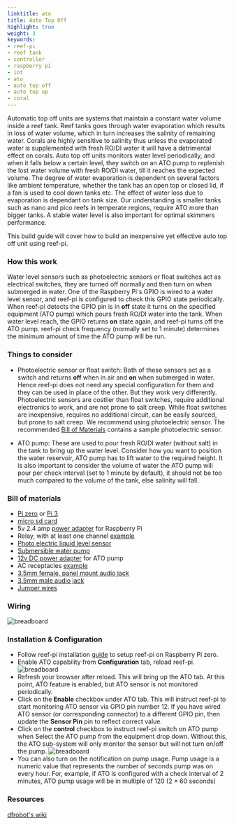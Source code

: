 ```yaml
---
linktitle: ato
title: Auto Top Off
highlight: true
weight: 3
keywords:
- reef-pi
- reef tank
- controller
- raspberry pi
- iot
- ato
- auto top off
- auto top up
- coral
---
```


Automatic top off units are systems that maintain a constant water volume inside a reef tank. Reef tanks goes through water evaporation which results in loss of water volume, which in turn increases the salinity of remaining water. Corals are highly sensitive to salinity thus unless the evaporated water is supplemented with fresh RO/DI water it will have a detrimental effect on corals. Auto top off units monitors water level periodically, and when it falls below a certain level, they switch on an ATO pump to replenish the lost water volume with fresh RO/DI water, till it reaches the expected volume. The degree of water evaporation is dependent on several factors like ambient temperature,  whether the tank has an open top or closed lid, if a fan is used to cool down tanks etc. The effect of water loss due to evaporation is dependant on tank size. Our understanding is smaller tanks such as nano and pico reefs in temperate regions,  require ATO more than bigger tanks. A stable water level is also important for optimal skimmers performance.

This build guide will cover how to build an inexpensive yet effective auto top off unit using reef-pi.

### How this work

Water level sensors such as photoelectric sensors or float switches act as electrical switches, they are turned off normally and then turn on when submerged in water. One of the Raspberry Pi's GPIO is wired to a water level sensor, and reef-pi is configured to check this GPIO state periodically. When reef-pi detects the GPIO pin is in **off** state it turns on the specified equipment (ATO pump) which pours fresh RO/DI water into the tank. When water level reach, the GPIO returns **on** state again, and reef-pi turns off the ATO pump. reef-pi check frequency (normally set to 1 minute) determines the minimum amount of time the ATO pump will be run.


### Things to consider

- Photoelectric sensor or float switch: Both of these sensors act as a switch and returns **off** when in air  and **on** when submerged in water. Hence reef-pi does not need any special configuration for them and they can be used in place of the other. But they work very differently. Photoelectric sensors are costlier than float switches, require additional electronics to work, and are not prone to salt creep. While float switches are inexpensive, requires no additional circuit, can be easily sourced, but prone to salt creep. We recommend using photoelectric sensor. The recommended [Bill of Materials](/general-guides/bom) contains a sample photoelectric sensor.

- ATO pump: These are used to pour fresh RO/DI water (without salt) in the tank to bring up the water level. Consider how you want to position the water reservoir, ATO pump has to lift water to the required height. It is also important to consider the volume of water the ATO pump will pour per check interval (set to 1 minute by default), it should not be too much compared to the volume of the tank, else salinity will fall.


### Bill of materials

- [Pi zero](https://www.adafruit.com/product/3400) or [Pi 3](https://www.adafruit.com/product/3055)
- [micro sd card](https://www.adafruit.com/product/2693)
- 5v 2.4 amp [power adapter](https://www.adafruit.com/product/1995) for Raspberry Pi
- Relay, with at least one channel [example](https://www.amazon.com/dp/B00E0NTPP4)
- [Photo electric liquid level sensor](https://www.amazon.com/dp/B074T9WHGF/)
- [Submersible water pump](https://www.amazon.com/dp/B073VSZH2P/)
- [12v DC power adapter](https://www.amazon.com/dp/B01ICSD93Q/) for ATO pump
- AC receptacles [example](https://www.amazon.com/gp/product/B002DQT5UK/)
- [3.5mm female, panel mount audio jack](https://www.amazon.com/dp/B013AP77T8)
- [3.5mm male audio jack](https://www.amazon.com/dp/B00MFRZ2SG/)
- [Jumper wires](https://www.amazon.com/dp/B00DJY4RS0)

### Wiring

![breadboard](/img/ato/breadboard.png)

### Installation & Configuration

- Follow reef-pi installation [guide](/general-guides/install) to setup reef-pi on Raspberry Pi zero.
- Enable ATO capability from **Configuration** tab, reload reef-pi.
![breadboard](/img/ato/ato-enable.png)
- Refresh your browser after reload. This will bring up the ATO tab. At this point, ATO feature is enabled, but ATO sensor is not monitored periodically.
- Click on the **Enable** checkbox under ATO tab. This will instruct reef-pi to start monitoring ATO sensor via GPIO pin number 12. If you have wired ATO sensor (or corresponding connector) to a different GPIO pin, then update the **Sensor Pin** pin to reflect correct value.
- Click on the **control** checkbox to instruct reef-pi switch on ATO pump when Select the ATO pump from the equipment drop down. Without this, the ATO sub-system will only monitor the sensor but will not turn on/off the pump.
![breadboard](/img/ato/ato-configure.png)
- You can also turn on the notification on pump usage. Pump usage is a numeric value that represents the  number of seconds pump was on every hour. For, example, if ATO is configured with a check interval of 2 minutes, ATO pump usage will be in multiple of 120 (2 * 60 seconds)


### Resources

[dfrobot's wiki](https://www.dfrobot.com/wiki/index.php/Liquid_Level_Sensor-FS-IR02_SKU:_SEN0205)
